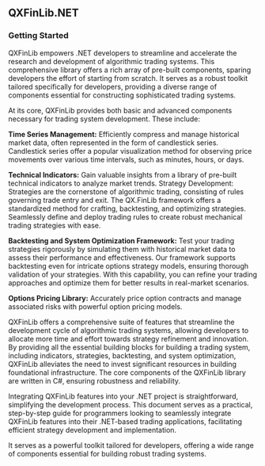 ## QXFinLib.NET

### Getting Started

QXFinLib empowers .NET developers to streamline and accelerate the research and development of algorithmic trading systems. This comprehensive library offers a rich array of pre-built components, sparing developers the effort of starting from scratch. It serves as a robust toolkit tailored specifically for developers, providing a diverse range of components essential for constructing sophisticated trading systems.

At its core, QXFinLib provides both basic and advanced components necessary for trading system development. These include:

**Time Series Management:** Efficiently compress and manage historical market data, often represented in the form of candlestick series. Candlestick series offer a popular visualization method for observing price movements over various time intervals, such as minutes, hours, or days.

**Technical Indicators:** Gain valuable insights from a library of pre-built technical indicators to analyze market trends.
Strategy Development: Strategies are the cornerstone of algorithmic trading, consisting of rules governing trade entry and exit. The QX.FinLib framework offers a standardized method for crafting, backtesting, and optimizing strategies. Seamlessly define and deploy trading rules to create robust mechanical trading strategies with ease.

**Backtesting and System Optimization Framework:** Test your trading strategies rigorously by simulating them with historical market data to assess their performance and effectiveness. Our framework supports backtesting even for intricate options strategy models, ensuring thorough validation of your strategies. With this capability, you can refine your trading approaches and optimize them for better results in real-market scenarios.

**Options Pricing Library:** Accurately price option contracts and manage associated risks with powerful option pricing models.

QXFinLib offers a comprehensive suite of features that streamline the development cycle of algorithmic trading systems, allowing developers to allocate more time and effort towards strategy refinement and innovation. By providing all the essential building blocks for building a trading system, including indicators, strategies, backtesting, and system optimization, QXFinLib alleviates the need to invest significant resources in building foundational infrastructure. The core components of the QXFinLib library are written in C#, ensuring robustness and reliability.

Integrating QXFinLib features into your .NET project is straightforward, simplifying the development process. This document serves as a practical, step-by-step guide for programmers looking to seamlessly integrate QXFinLib features into their .NET-based trading applications, facilitating efficient strategy development and implementation.

It serves as a powerful toolkit tailored for developers, offering a wide range of components essential for building robust trading systems.
